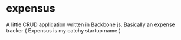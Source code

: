 # expensus
A little CRUD application written in Backbone js. Basically an expense tracker ( Expensus is my catchy startup name )
